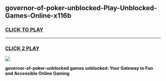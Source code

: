 
## governor-of-poker-unblocked-Play-Unblocked-Games-Online-x116b
<h3>
<a href="https://premium76.site?title=governor-of-poker-unblocked&ref=25A">CLICK TO PLAY</a></h3>
<hr>

<h3>
<a href="https://premium76.site?title=governor-of-poker-unblocked&ref=25A">CLICK 2 PLAY</a>
  
</h3>

<a href="https://premium76.site?title=governor-of-poker-unblocked&ref=25A"><img src="https://clearcache.store/games.png"></a>


**governor-of-poker-unblocked games unblocked: Your Gateway to Fun and Accessible Online Gaming**
